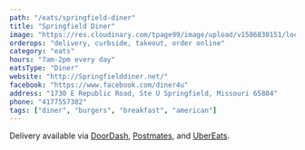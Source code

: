 ```yaml
---
path: "/eats/springfield-diner"
title: "Springfield Diner"
image: "https://res.cloudinary.com/tpage99/image/upload/v1586830151/local417eats/local417eatslogo.png"
orderops: "delivery, curbside, takeout, order online"
category: "eats"
hours: "7am-2pm every day"
eatsType: "Diner"
website: "http://Springfielddiner.net/"
facebook: "https://www.facebook.com/diner4u"
address: "1730 E Republic Road, Ste U Springfield, Missouri 65804"
phone: "4177557382"
tags: ["diner", "burgers", "breakfast", "american"]
---
```


Delivery available via [DoorDash](https://www.doordash.com/store/springfield-diner-springfield-403765/594513/), [Postmates](https://postmates.com/merchant/springfield-diner-springfield), and [UberEats](https://www.ubereats.com/en-US/springfield-mo/food-delivery/springfield-diner/cd7Xj7tTS1mMLGWpEnV-Mw/).